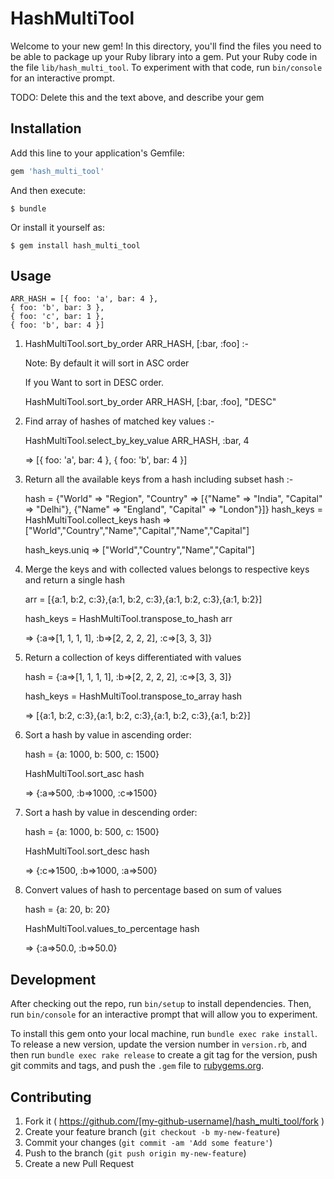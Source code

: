 # HashMultiTool

Welcome to your new gem! In this directory, you'll find the files you need to be able to package up your Ruby library into a gem. Put your Ruby code in the file `lib/hash_multi_tool`. To experiment with that code, run `bin/console` for an interactive prompt.

TODO: Delete this and the text above, and describe your gem

## Installation

Add this line to your application's Gemfile:

```ruby
gem 'hash_multi_tool'
```

And then execute:

    $ bundle

Or install it yourself as:

    $ gem install hash_multi_tool

## Usage

	ARR_HASH = [{ foo: 'a', bar: 4 },
    { foo: 'b', bar: 3 },
    { foo: 'c', bar: 1 },
    { foo: 'b', bar: 4 }]
			
  1) HashMultiTool.sort_by_order ARR_HASH, [:bar, :foo] :-

	  Note: By default it will sort in ASC order
	  
	  If you Want to sort in DESC order. 

	  HashMultiTool.sort_by_order ARR_HASH, [:bar, :foo], "DESC"

  2) Find array of hashes of matched key values :-

	  HashMultiTool.select_by_key_value ARR_HASH, :bar, 4  
	  
	  => [{ foo: 'a', bar: 4 }, { foo: 'b', bar: 4 }]

3) Return all the available keys from a hash including subset hash :-
	
	hash = {"World" => "Region", "Country" => [{"Name" => "India", "Capital" => "Delhi"}, {"Name" => "England", "Capital" => "London"}]}
	hash_keys = HashMultiTool.collect_keys hash
	=> ["World","Country","Name","Capital","Name","Capital"]
	
	hash_keys.uniq 
	=> ["World","Country","Name","Capital"]

4) Merge the keys and with collected values belongs to respective keys and return a single hash
	
	arr = [{a:1, b:2, c:3},{a:1, b:2, c:3},{a:1, b:2, c:3},{a:1, b:2}]
	 	
	hash_keys = HashMultiTool.transpose_to_hash arr
	 	
	=> {:a=>[1, 1, 1, 1], :b=>[2, 2, 2, 2], :c=>[3, 3, 3]}

 5) Return a collection of keys differentiated with values
	
	hash = {:a=>[1, 1, 1, 1], :b=>[2, 2, 2, 2], :c=>[3, 3, 3]}
	 	
	hash_keys = HashMultiTool.transpose_to_array hash
	 	
	=> [{a:1, b:2, c:3},{a:1, b:2, c:3},{a:1, b:2, c:3},{a:1, b:2}]
	
 6) Sort a hash by value in ascending order:
 
    hash = {a: 1000, b: 500, c: 1500}
 	
    HashMultiTool.sort_asc hash
    
    => {:a=>500, :b=>1000, :c=>1500}
    
 7) Sort a hash by value in descending order:
 
    hash = {a: 1000, b: 500, c: 1500}
 	
    HashMultiTool.sort_desc hash
    
    => {:c=>1500, :b=>1000, :a=>500}
    
 8) Convert values of hash to percentage based on sum of values
 
    hash = {a: 20, b: 20}
    
    HashMultiTool.values_to_percentage hash
    
    => {:a=>50.0, :b=>50.0}
 	
 	
## Development

After checking out the repo, run `bin/setup` to install dependencies. Then, run `bin/console` for an interactive prompt that will allow you to experiment.

To install this gem onto your local machine, run `bundle exec rake install`. To release a new version, update the version number in `version.rb`, and then run `bundle exec rake release` to create a git tag for the version, push git commits and tags, and push the `.gem` file to [rubygems.org](https://rubygems.org).

## Contributing

1. Fork it ( https://github.com/[my-github-username]/hash_multi_tool/fork )
2. Create your feature branch (`git checkout -b my-new-feature`)
3. Commit your changes (`git commit -am 'Add some feature'`)
4. Push to the branch (`git push origin my-new-feature`)
5. Create a new Pull Request
